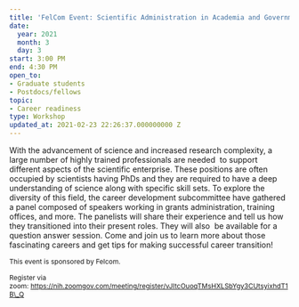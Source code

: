 ```yaml
---
title: 'FelCom Event: Scientific Administration in Academia and Government'
date:
  year: 2021
  month: 3
  day: 3
start: 3:00 PM
end: 4:30 PM
open_to:
- Graduate students
- Postdocs/fellows
topic:
- Career readiness
type: Workshop
updated_at: 2021-02-23 22:26:37.000000000 Z
---
```

With the advancement of science and increased research complexity, a
large number of highly trained professionals are needed  to support
different aspects of the scientific enterprise. These positions are
often occupied by scientists having PhDs and they are required to have a
deep understanding of science along with specific skill sets. To explore
the diversity of this field, the career development subcommittee have
gathered a panel composed of speakers working in grants administration,
training offices, and more. The panelists will share their experience
and tell us how they transitioned into their present roles. They will
also  be available for a question answer session. Come and join us to
learn more about those fascinating careers and get tips for making
successful career transition!

<span style="font-size: 12px;">This event is sponsored by Felcom.</span>

<span style="font-size: 12px;">Register via
zoom: https://nih.zoomgov.com/meeting/register/vJItcOuoqTMsHXLSbYgy3CUtsyixhdT1B\_Q</span>

 
